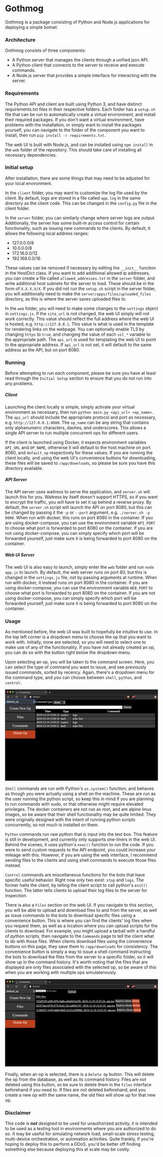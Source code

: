 # Gothmog
Gothmog is a package consisting of Python and Node.js applications for deploying a simple botnet.

### Architecture
Gothmog consists of three components:
- A Python server that manages the clients through a unified json API.
- A Python client that connects to the server to receive and execute commands.
- A Node.js server that provides a simple interface for interacting with the server.

### Requirements
The Python API and client are built using Python 3, and have distinct requirements.txt files in their respective folders. Each folder has a `setup.sh` file that can be run to automatically create a virtual environment, and install their required packages. If you don't want a virtual environment, have problems with the installation, or simply want to install the packages yourself, you can navigate to the folder of the component you want to install, then run `pip install -r requirements.txt`.

The web UI is built with Node.js, and can be installed using `npm install` in the `web` folder of the repository. This should take care of installing all necessary dependencies.

### Initial setup
After installation, there are some things that may need to be adjusted for your local environment. 

In the `client` folder, you may want to customize the log file used by the client. By default, logs are stored in a file called `app.log` in the same directory as the client code. This can be changed in the `config.py` file in the client folder.

In the `server` folder, you can similarly change where server logs are output. Additionally, the server has some built-in access control for certain functionality, such as issuing new commands to the clients. By default, it allows the following local address ranges:
- 127.0.0.0/8
- 10.0.0.0/8
- 172.16.0.0/12
- 192.168.0.0/16

These values can be removed if necessary by editing the `__init__` function in the HostDict class. If you want to add additional allowed ip addresses, you can create a file called `allowed_addresses.txt` in the `server` folder, and write additional host subnets for the server to load. These should be in the form of `X.X.X.X/X`. If you did not run the `setup.sh` script in the server folder, you will additionally need to make the `server/apps/files/uploaded_files` directory, as this is where the server saves uploaded files to.

In the `web` folder, you will need to make some changes to the `settings` object in `settings.js`. If the `site_url` is not changed, the web UI simply will not work correctly. This value should reflect the full address where the web UI is hosted, e.g. `http://127.0.0.1`. This value is what is used in the template for rendering links on the webpage. You can optionally enable TLS by changing `https` to `true`, and changing the value of each `ssl_*` variable to the appropriate path. The `api_url` is used for templating the web UI to point to the appropriate address. If `api_url` is not set, it will default to the same address as the API, but on port 8080.

### Running
Before attempting to run each component, please be sure you have at least read through the `Initial Setup` section to ensure that you do not run into any problems.

##### Client
Launching the client locally is simple, simply activate your virtual environment as necessary, then run `python main.py <api_url> <op_name>`. The `api_url` should include the appropriate protocol and port as necessary, e.g. `http://127.0.0.1:8080`. The `op_name` can be any string that contains only alphanumeric characters, dashes, and underscores. This allows a single API server to run multiple concurrent ops for different users. 

If the client is launched using Docker, it expects environment variables `API_URL` and `OP_NAME`, otherwise it will default to the host machine on port 8080, and `default_op` respectively for these values. If you are running the client locally, and using the web UI's convenience buttons for downloading, these files will be saved to `/app/downloads`, so please be sure you have this directory available.

##### API Server
The API server uses waitress to serve the application, and `server.sh` will launch this for you. Waitress by itself doesn't support HTTPS, so if you want to encrypt the traffic, you will have to set it up behind a reverse proxy. By default, the `server.sh` script will launch the API on port 8080, but this can be changed by passing it the `-p` or `--port` argument, e.g. `./server.sh -p 9090`. When run with docker, this runs on port 8080 in the container. If you are using docker-compose, you can use the environment variable `API_PORT` to choose what port is forwarded to port 8080 on the container. If you are not using docker-compose, you can simply specify which port will be forwarded yourself, just make sure it is being forwarded to port 8080 on the container.

##### Web UI Server
The web UI is also easy to launch, simply enter the `web` folder and run `node app.js` to launch. By default, the web server runs on port 80, but this is changed in the `settings.js` file, not by passing arguments at runtime. When run with docker, it instead runs on port 8080 in the container. If you are using docker-compose, you can use the environment variable `WEB_PORT` to choose what port is forwarded to port 8080 on the container. If you are not using docker-compose, you can simply specify which port will be forwarded yourself, just make sure it is being forwarded to port 8080 on the container.

### Usage
As mentioned before, the web UI was built to hopefully be intuitive to use. In the top left corner is a dropdown menu to choose the op that you want to work with. Initially, none are selected, so you will need to select one to make use of any of the functionality. If you have not already created an op, you can do so with the button right below the dropdown menu. 

Upon selecting an op, you will be taken to the command screen. Here, you can select the type of command you want to issue, and see previously issued commands, sorted by recency. Again, there's a dropdown menu for the command type, and you can choose between `shell`, `python`, and `control`. 

![Command Interface Screenshot](images/commands_screenshot.png "Issuing Commands to the Bots")

`Shell` commands are run with Python's `os.system()` function, and behaves as though you were actually using a shell on the machine. These are run as the user running the python script, so keep this in mind if you are planning to run commands with sudo, or that otherwise might require elevated privileges. The docker containers are not run as root, and are alpine linux images, so be aware that their shell functionality may be quite limited. They were originally designed with the intent of running python scripts concurrently, so not much is installed on them.

`Python` commands run raw python that is input into the text box. This feature is still in development, and currently only supports one-liners in the web UI. Behind the scenes, it uses python's `exec()` function to run the code. If you were to send custom requests to the API endpoint, you could increase your mileage with this. However, if you are using the web interface, I recommend sending files to the clients and using shell commands to execute those files instead.

`Control` commands are miscellaneous functions for the bots that have specific useful behavior. Right now only two exist: `stop` and `logs`. The former halts the client, by telling the client script to call python's `exit()` function. The latter tells clients to upload their log files to the server for inspection.

There is also a `Files` section on the web UI. If you navigate to this section, you will be able to upload and download files to and from the server, as well as issue commands to the bots to download specific files using a convenience button. This is where you can find the clients' log files when you request them, as well as a location where you can upload scripts for the clients to download. For example, you might upload a tarball with a handful of python scripts, then navigate to the `Commands` page to tell the client what to do with those files. When clients download files using the convenience buttons on this page, they save them to `/app/downloads` for consistency. The convenience button is simply a way to issue a shell command instructing the bots to download the files from the server to a specific folder, so it will show up in the command history. It's worth noting that the files that are displayed are only files associated with the selected op, so be aware of this when you are working with multiple ops simulatenously.

![File Interface Screenshot](images/files_screenshot.png "Interacting with Files")

Finally, when an op is selected, there is a `Delete Op` button. This will delete the op from the database, as well as its command history. Files are not deleted using this button, so be sure to delete them in the `Files` interface beforehand if you need to. If files are not deleted beforehand, and you create a new op with the same name, the old files will show up for that new op.

### Disclaimer
This code is _**not**_ designed to be used for unauthorized activity, it is intended to be used as a testing tool in environments where you are authorized to do so. It may be useful for simulating network load, small-scale stress testing, multi-device orchestration, or automation activities. Quite frankly, if you're hoping to deploy this to perform a DDoS, you'd be better off finding something else because deploying this at scale may be costly. 
